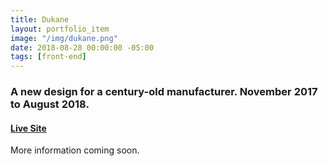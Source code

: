 ```yaml
---
title: Dukane
layout: portfolio_item
image: "/img/dukane.png"
date: 2018-08-28 00:00:00 -05:00
tags: [front-end]
---
```


### A new design for a century-old manufacturer. November 2017 to August 2018.
#### [Live Site](https://www.dukane.com)

More information coming soon.
